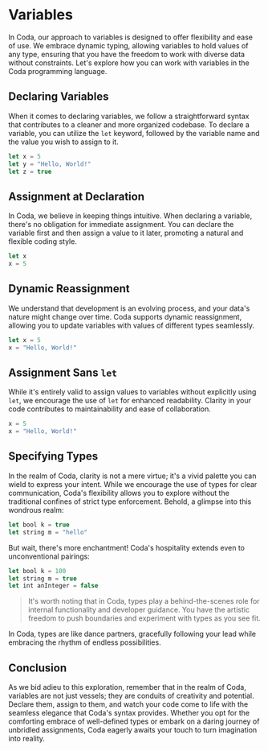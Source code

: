 # Variables

In Coda, our approach to variables is designed to offer flexibility and ease of use. We embrace dynamic typing, allowing variables to hold values of any type, ensuring that you have the freedom to work with diverse data without constraints. Let's explore how you can work with variables in the Coda programming language.

## Declaring Variables
When it comes to declaring variables, we follow a straightforward syntax that contributes to a cleaner and more organized codebase. To declare a variable, you can utilize the `let` keyword, followed by the variable name and the value you wish to assign to it.

```js
let x = 5
let y = "Hello, World!"
let z = true
```

## Assignment at Declaration
In Coda, we believe in keeping things intuitive. When declaring a variable, there's no obligation for immediate assignment. You can declare the variable first and then assign a value to it later, promoting a natural and flexible coding style.

```js
let x
x = 5
```

## Dynamic Reassignment
We understand that development is an evolving process, and your data's nature might change over time. Coda supports dynamic reassignment, allowing you to update variables with values of different types seamlessly.

```js
let x = 5
x = "Hello, World!"
```

## Assignment Sans `let`
While it's entirely valid to assign values to variables without explicitly using `let`, we encourage the use of `let` for enhanced readability. Clarity in your code contributes to maintainability and ease of collaboration.

```js
x = 5
x = "Hello, World!"
```

## Specifying Types

In the realm of Coda, clarity is not a mere virtue; it's a vivid palette you can wield to express your intent. While we encourage the use of types for clear communication, Coda's flexibility allows you to explore without the traditional confines of strict type enforcement. Behold, a glimpse into this wondrous realm:

```js
let bool k = true
let string m = "hello"
```

But wait, there's more enchantment! Coda's hospitality extends even to unconventional pairings:

```js
let bool k = 100
let string m = true
let int anInteger = false
```

> It's worth noting that in Coda, types play a behind-the-scenes role for internal functionality and developer guidance. You have the artistic freedom to push boundaries and experiment with types as you see fit.

In Coda, types are like dance partners, gracefully following your lead while embracing the rhythm of endless possibilities.

## Conclusion

As we bid adieu to this exploration, remember that in the realm of Coda, variables are not just vessels; they are conduits of creativity and potential. Declare them, assign to them, and watch your code come to life with the seamless elegance that Coda's syntax provides. Whether you opt for the comforting embrace of well-defined types or embark on a daring journey of unbridled assignments, Coda eagerly awaits your touch to turn imagination into reality.